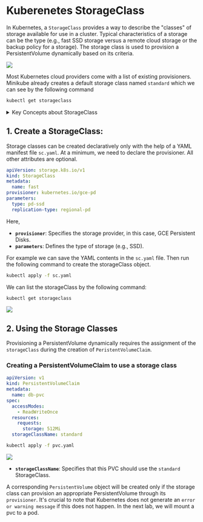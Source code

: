 # Kuberenetes StorageClass

In Kubernetes, a `StorageClass` provides a way to describe the "classes" of storage available for use in a cluster. Typical characteristics of a storage can be the type (e.g., fast SSD storage versus a remote cloud storage or the backup policy for a storage). The storage class is used to provision a PersistentVolume dynamically based on its criteria.

<img src="https://github.com/Minhaz00/K8s-lab/blob/yasin/lab-StorageClass/image/sc.png?raw=true" />

Most Kubernetes cloud providers come with a list of existing provisioners. Minikube already creates a default storage class named `standard` which we can see by the following command

```bash
kubectl get storageclass
```
<details>
  <summary>Key Concepts about StorageClass</summary>
  
  1. **Dynamic Provisioning**:
     - `StorageClass` is used to enable dynamic provisioning of PersistentVolumes (PVs). When a PersistentVolumeClaim (PVC) requests storage, the associated `StorageClass` provisions the PV automatically.

  2. **Attributes**:
     - `provisioner`: This field specifies the type of the provisioner to use (e.g., `kubernetes.io/aws-ebs` for AWS Elastic Block Store, `kubernetes.io/gce-pd` for Google Compute Engine Persistent Disks).
     - `parameters`: These are key-value pairs that are passed to the provisioner and can include details such as disk type, replication factor, or other provider-specific attributes.
     - `reclaimPolicy`: This determines what happens to the PV when a PVC is deleted. Common values are `Retain`, `Recycle`, and `Delete`.
     - `volumeBindingMode`: This specifies when volume binding and dynamic provisioning should occur. Possible values are `Immediate` and `WaitForFirstConsumer`.

</details>

## 1. Create a StorageClass:

Storage classes can be created declaratively only with the help of a YAML manifest file `sc.yaml`. At a minimum, we need to declare the provisioner. All other attributes are optional.

```yaml
apiVersion: storage.k8s.io/v1
kind: StorageClass
metadata:
  name: fast
provisioner: kubernetes.io/gce-pd
parameters:
  type: pd-ssd
  replication-type: regional-pd
```

Here,

- **`provisioner`**: Specifies the storage provider, in this case, GCE Persistent Disks.
- **`parameters`**: Defines the type of storage (e.g., SSD).

For example we can save the YAML contents in the `sc.yaml` file. Then run the following command to create the storageClass object.

```bash
kubectl apply -f sc.yaml
```

We can list the storageClass by the following command:

```bash
kubectl get storageclass
```

<img src="https://github.com/Minhaz00/K8s-lab/blob/yasin/lab-StorageClass/image/create-sc.png?raw=true" />

## 2. Using the Storage Classes

Provisioning a PersistentVolume dynamically requires the assignment of the `storageClass` during the creation of `PeristentVolumeClaim`.

### Creating a PersistentVolumeClaim to use a storage class

```yaml
apiVersion: v1
kind: PersistentVolumeClaim
metadata:
  name: db-pvc
spec:
  accessModes:
    - ReadWriteOnce
  resources:
    requests:
      storage: 512Mi
  storageClassName: standard
```

```bash
kubectl apply -f pvc.yaml
```

<img src="https://github.com/Minhaz00/K8s-lab/blob/yasin/lab-StorageClass/image/create-pvc.png?raw=true" />

- **`storageClassName`**: Specifies that this PVC should use the `standard` StorageClass.

A corresponding `PersistentVolume` object will be created only if the storage class can provision an appropriate PersistentVolume through its `provisioner`. It's crucial to note that Kubernetes does not generate an `error or warning message` if this does not happen. In the next lab, we will mount a pvc to a pod.